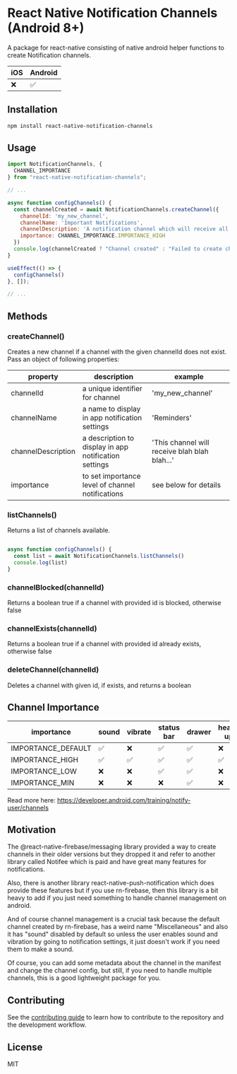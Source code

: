 # React Native Notification Channels (Android 8+)

A package for react-native consisting of native android helper functions to create Notification channels.

iOS  | Android
------------- | -------------
❌ | ✅

## Installation

```sh
npm install react-native-notification-channels
```

## Usage

```js
import NotificationChannels, { 
  CHANNEL_IMPORTANCE 
} from "react-native-notification-channels";

// ...

async function configChannels() {
  const channelCreated = await NotificationChannels.createChannel({
    channelId: 'my_new_channel',
    channelName: 'Important Notifications',
    channelDescription: 'A notification channel which will receive all the important notifications from this app',
    importance: CHANNEL_IMPORTANCE.IMPORTANCE_HIGH
  })
  console.log(channelCreated ? "Channel created" : "Failed to create channel")
}

useEffect(() => {
  configChannels()
}, []);

// ...

```

## Methods

### createChannel()

Creates a new channel if a channel with the given channelId does not exist.
Pass an object of following properties:

| property  | description | example
| ------------- | ------------- | ------------- |
| channelId  | a unique identifier for channel  | 'my_new_channel'  |
| channelName  | a name to display in app notification settings  | 'Reminders' |
| channelDescription  | a description to display in app notification settings  | 'This channel will receive blah blah blah...' |
| importance  | to set importance level of channel notifications  | see below for details |

### listChannels()

Returns a list of channels available.

```js

async function configChannels() {
  const list = await NotificationChannels.listChannels()
  console.log(list)
}

```

### channelBlocked(channelId)

Returns a boolean true if a channel with provided id is blocked, otherwise false

### channelExists(channelId)

Returns a boolean true if a channel with provided id already exists, otherwise false

### deleteChannel(channelId)

Deletes a channel with given id, if exists, and returns a boolean

## Channel Importance

| importance  | sound | vibrate | status bar | drawer | heads up |
| ------------- | ------------- | ------------- | ------------- | ------------- | ------------- |
| IMPORTANCE_DEFAULT | ✅  | ❌  | ✅ | ✅ | ❌ |
| IMPORTANCE_HIGH | ✅  | ✅  | ✅ | ✅ | ✅ |
| IMPORTANCE_LOW | ❌  | ❌  | ✅ | ✅ | ❌ |
| IMPORTANCE_MIN | ❌  | ❌  | ❌ | ✅ | ❌ |

Read more here: https://developer.android.com/training/notify-user/channels

## Motivation

The @react-native-firebase/messaging library provided a way to create channels in their older versions but they dropped it and refer to another library called Notifee which is paid and have great many features for notifications.

Also, there is another library react-native-push-notification which does provide these features but if you use rn-firebase, then this library is a bit heavy to add if you just need something to handle channel management on android.

And of course channel management is a crucial task because the default channel created by rn-firebase, has a weird name "Miscellaneous" and also it has "sound" disabled by default so unless the user enables sound and vibration by going to notification settings, it just doesn't work if you need them to make a sound. 

Of course, you can add some metadata about the channel in the manifest and change the channel config, but still, if you need to handle multiple channels, this is a good lightweight package for you.

## Contributing

See the [contributing guide](CONTRIBUTING.md) to learn how to contribute to the repository and the development workflow.

## License

MIT
